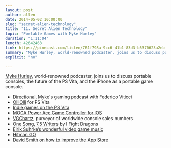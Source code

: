 ```yaml
---
layout: post
author: allen
date: 2014-05-02 10:00:00
slug: "secret-alien-technology"
title: "11. Secret Alien Technology"
topic: "Portable Games with Myke Hurley"
duration: "1:11:04"
length: 42642463
link: https://pinecast.com/listen/761f798a-9cc6-41b1-83d3-b5370623a2eb.mp3?source=rss&amp;aid=5caa5abe-6180-4968-ad91-c873c05f9bee.mp3
summary: "Myke Hurley, world-renowned podcaster, joins us to discuss portable consoles, the future of the PS Vita, and the iPhone as a portable game console."
explicit: "no"

---
```


[Myke Hurley](http://twitter.com/imyke), world-renowned podcaster, joins us to discuss portable consoles, the future of the PS Vita, and the iPhone as a portable game console.

- [Directional](http://5by5.tv/directional), Myke's gaming podcast with Federico Viticci
- [OlliOlli](http://www.playstation.com/en-us/games/olliolli-psvita) for PS Vita
- [Indie games on the PS Vita](http://us.playstation.com/psvita/indie/)
- [MOGA Power Ace Game Controller for iOS](http://store.apple.com/ca/product/HE449ZM/A/moga-ace-power-game-controller)
- [VGChartz](http://www.vgchartz.com/), purveyor of worldwide console sales numbers
- [One Song, 7.5 Writers](http://www.youtube.com/watch?v=daBA3btdVKQ) by I Fight Dragons
- [Eirik Suhrke’s wonderful video game music](http://phlogiston.bandcamp.com/)
- [Hitman GO](https://itunes.apple.com/us/app/hitman-go/id731645633?mt=8)
- [David Smith on how to improve the App Store](http://david-smith.org/blog/2014/04/16/towards-a-better-app-store/)

